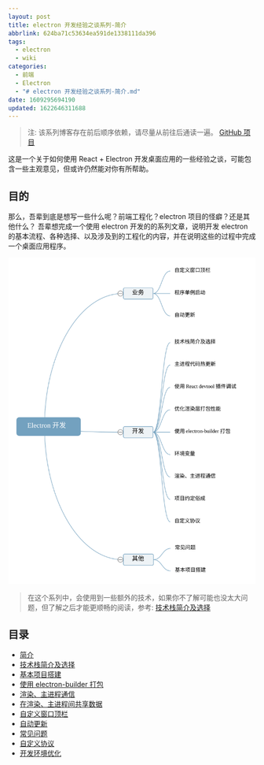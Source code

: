 ```yaml
---
layout: post
title: electron 开发经验之谈系列-简介
abbrlink: 624ba71c53634ea591de1338111da396
tags:
  - electron
  - wiki
categories:
  - 前端
  - Electron
  - "# electron 开发经验之谈系列-简介.md"
date: 1609295694190
updated: 1622646311688
---
```


> 注: 该系列博客存在前后顺序依赖，请尽量从前往后通读一遍。
> [GitHub 项目](https://github.com/rxliuli/electron_example)

这是一个关于如何使用 React + Electron 开发桌面应用的一些经验之谈，可能包含一些主观意见，但或许仍然能对你有所帮助。

## 目的

那么，吾辈到底是想写一些什么呢？前端工程化？electron 项目的怪癖？还是其他什么？
吾辈想完成一个使用 electron 开发的的系列文章，说明开发 electron 的基本流程、各种选择、以及涉及到的工程化的内容，并在说明这些的过程中完成一个桌面应用程序。

![Electron 开发概略.km.svg](/resources/fa1667ac96664ab195e487221b3244eb.svg)

> 在这个系列中，会使用到一些额外的技术，如果你不了解可能也没太大问题，但了解之后才能更顺畅的阅读，参考: [技术栈简介及选择](/p/6edf2cfaf7ec46f0bfb659d8c7246c52)

## 目录

- [简介](/p/624ba71c53634ea591de1338111da396)
- [技术栈简介及选择](/p/6edf2cfaf7ec46f0bfb659d8c7246c52)
- [基本项目搭建](/p/23ec4673a06f41b59bfaf5a7da6d98db)
- [使用 electron-builder 打包](/p/33dd9a3fccaf4666b04935237f885772)
- [渲染、主进程通信](/p/76393a60949c47c7add910df0206734c)
- [在渲染、主进程间共享数据](/p/5ce7d75fe2dc46838b49f9e5e14ac738)
- [自定义窗口顶栏](/p/85f539d2cc4e4ae89093df537111cec8)
- [自动更新](/p/bf7621c04d9f45098fb0ecf2acad336e)
- [常见问题](/p/c68829779f5449d0afe0e67806dc7fc1)
- [自定义协议](/p/0a4259c97ca440d1b5375f4e21eaaace)
- [开发环境优化](/p/5cc9156517484576a64b4d253ae28af8)
